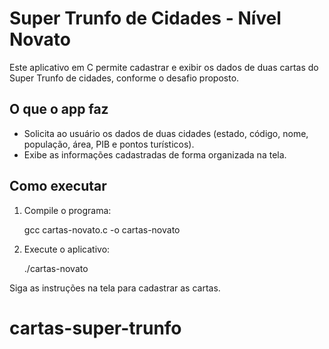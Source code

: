 # Super Trunfo de Cidades - Nível Novato

Este aplicativo em C permite cadastrar e exibir os dados de duas cartas do Super Trunfo de cidades, conforme o desafio proposto.

## O que o app faz
- Solicita ao usuário os dados de duas cidades (estado, código, nome, população, área, PIB e pontos turísticos).
- Exibe as informações cadastradas de forma organizada na tela.

## Como executar
1. Compile o programa:

   gcc cartas-novato.c -o cartas-novato

2. Execute o aplicativo:

   ./cartas-novato

Siga as instruções na tela para cadastrar as cartas.
# cartas-super-trunfo
